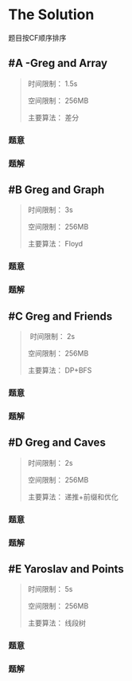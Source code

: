 # The Solution

题目按CF顺序排序


## #A -Greg and Array

> 时间限制：  1.5s
>
> 空间限制：  256MB
>
> 主要算法：  差分

### 题意
### 题解


## #B Greg and Graph

> 时间限制：  3s
>
> 空间限制：  256MB
>
> 主要算法：  Floyd

### 题意
### 题解


## #C Greg and Friends

> 时间限制：  2s
>
> 空间限制：  256MB
>
> 主要算法：  DP+BFS

### 题意
### 题解


## #D Greg and Caves

> 时间限制：  2s
>
> 空间限制：  256MB
>
> 主要算法：  递推+前缀和优化

### 题意
### 题解


## #E Yaroslav and Points

> 时间限制：  5s
>
> 空间限制：  256MB
>
> 主要算法：  线段树

### 题意
### 题解
